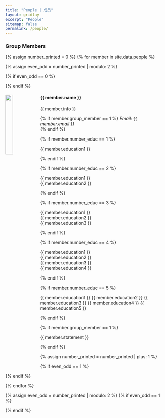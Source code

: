 ```yaml
---
title: "People | 成员"
layout: gridlay
excerpt: "People"
sitemap: false
permalink: /people/
---
```


### Group Members

{% assign number_printed = 0 %}
{% for member in site.data.people %}

{% assign even_odd = number_printed | modulo: 2 %}

{% if even_odd == 0 %}
<div class="row">
{% endif %}

<div class="col-sm-10 clearfix">
  <img src="{{ site.url }}{{ site.baseurl }}/images/peopic/{{ member.photo }}" class="img-responsive" width="22%" style="float: left" />
  <h4>{{ member.name }}</h4>
  {{ member.info }}<br>
  
  {% if member.group_member == 1 %}
  <i>Email: {{ member.email }}</i><br>
  {% endif %}

  {% if member.number_educ == 1 %}
  <p>
  {{ member.education1 }} <br>
  </p>
  {% endif %}
  
  {% if member.number_educ == 2 %}
  <p>
  {{ member.education1 }} <br>
  {{ member.education2 }} <br>
  </p>
  {% endif %}
  
  {% if member.number_educ == 3 %}
  <p>
  {{ member.education1 }} <br>
  {{ member.education2 }} <br>
  {{ member.education3 }} <br>
  </p>
  {% endif %}
  
  {% if member.number_educ == 4 %}
  <p>
  {{ member.education1 }} <br>
  {{ member.education2 }} <br>
  {{ member.education3 }} <br>
  {{ member.education4 }} <br>
  </p>
  {% endif %}
  
  {% if member.number_educ == 5 %}
  <p>
  {{ member.education1 }}  
  {{ member.education2 }}  
  {{ member.education3 }}  
  {{ member.education4 }}  
  {{ member.education5 }}
  </p>
  {% endif %}
  
  {% if member.group_member == 1 %}
  <p>{{ member.statement }} </p>
  {% endif %}

</div>

{% assign number_printed = number_printed | plus: 1 %}

{% if even_odd == 1 %}
</div>
{% endif %}

{% endfor %}

{% assign even_odd = number_printed | modulo: 2 %}
{% if even_odd == 1 %}
</div>
{% endif %}
